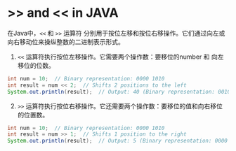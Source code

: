 # >> and << in JAVA

在Java中，`<<` 和 `>>` 运算符 分别用于按位左移和按位右移操作。它们通过向左或向右移动位来操纵整数的二进制表示形式。

1. `<<` 运算符执行按位左移操作。它需要两个操作数：要移位的number 和 向左移位的位数。
```Java
int num = 10;  // Binary representation: 0000 1010
int result = num << 2;  // Shifts 2 positions to the left
System.out.println(result);  // Output: 40 (Binary representation: 0010 1000)
```

2. `>>` 运算符执行按位右移操作。它还需要两个操作数：要移位的值和向右移位的位置数。
```Java
int num = 10;  // Binary representation: 0000 1010
int result = num >> 1;  // Shifts 1 position to the right
System.out.println(result);  // Output: 5 (Binary representation: 0000 0101)
```
